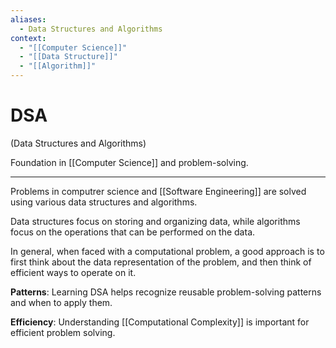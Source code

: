 ```yaml
---
aliases:
  - Data Structures and Algorithms
context:
  - "[[Computer Science]]"
  - "[[Data Structure]]"
  - "[[Algorithm]]"
---
```


# DSA

(Data Structures and Algorithms)

Foundation in [[Computer Science]] and problem-solving.

---

Problems in computrer science and [[Software Engineering]] are solved using various data structures and algorithms.

Data structures focus on storing and organizing data, while algorithms focus on the operations that can be performed on the data.

In general, when faced with a computational problem, a good approach is to first think about the data representation of the problem, and then think of efficient ways to operate on it.

**Patterns**: Learning DSA helps recognize reusable problem-solving patterns and when to apply them.

**Efficiency**: Understanding [[Computational Complexity]] is important for efficient problem solving.
